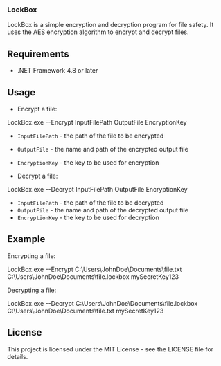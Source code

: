 ### LockBox

LockBox is a simple encryption and decryption program for file safety. It uses the AES encryption algorithm to encrypt and decrypt files. 

## Requirements

- .NET Framework 4.8 or later

## Usage

- Encrypt a file:

LockBox.exe --Encrypt InputFilePath OutputFile EncryptionKey

- `InputFilePath` - the path of the file to be encrypted
- `OutputFile` - the name and path of the encrypted output file
- `EncryptionKey` - the key to be used for encryption

- Decrypt a file:

LockBox.exe --Decrypt InputFilePath OutputFile EncryptionKey

- `InputFilePath` - the path of the file to be decrypted
- `OutputFile` - the name and path of the decrypted output file
- `EncryptionKey` - the key to be used for decryption

## Example

Encrypting a file:

LockBox.exe --Encrypt C:\Users\JohnDoe\Documents\file.txt C:\Users\JohnDoe\Documents\file.lockbox mySecretKey123

Decrypting a file:

LockBox.exe --Decrypt C:\Users\JohnDoe\Documents\file.lockbox C:\Users\JohnDoe\Documents\file.txt mySecretKey123

## License

This project is licensed under the MIT License - see the LICENSE file for details.
